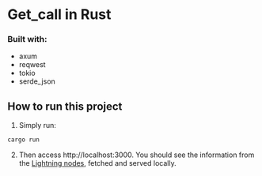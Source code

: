 # Get_call in Rust

### Built with:
- axum
- reqwest
- tokio
- serde_json

## How to run this project

1. Simply run:

```bash
cargo run
```

2. Then access http://localhost:3000. You should see the information from the [Lightning nodes](https://mempool.space/api/v1/lightning/nodes/rankings/connectivity), fetched and served locally.


